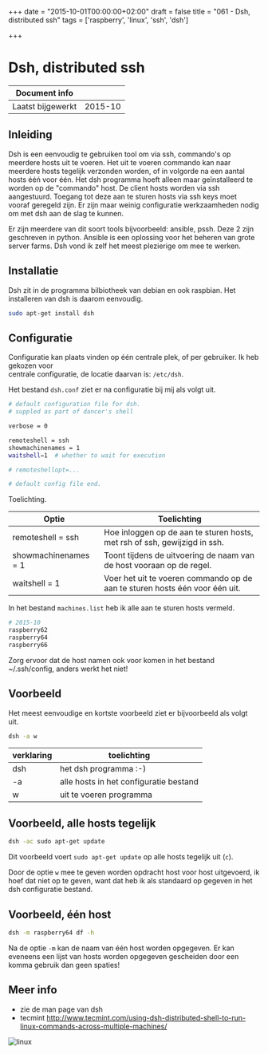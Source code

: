 +++
date = "2015-10-01T00:00:00+02:00"
draft = false
title = "061 - Dsh, distributed ssh"
tags = ['raspberry', 'linux', 'ssh', 'dsh']

+++

# Dsh, distributed ssh


| Document info       |             |
|---------------------|-------------|
| Laatst bijgewerkt   | 2015-10     |


## Inleiding
Dsh is een eenvoudig te gebruiken tool om via ssh, commando's op meerdere hosts uit te voeren. 
Het uit te voeren commando kan naar meerdere hosts tegelijk verzonden worden, 
of in volgorde na een aantal hosts ééń voor één.
Het dsh programma hoeft alleen maar geïnstalleerd te worden op de "commando" host.
De client hosts worden via ssh aangestuurd. 
Toegang tot deze aan te sturen hosts via ssh keys moet vooraf geregeld zijn. 
Er zijn maar weinig configuratie werkzaamheden nodig om met dsh aan de slag te kunnen.

Er zijn meerdere van dit soort tools bijvoorbeeld: ansible, pssh. Deze 2 zijn geschreven in python.
Ansible is een oplossing voor het beheren van grote server farms. 
Dsh vond ik zelf het meest plezierige om mee te werken.


## Installatie
Dsh zit in de programma bilbiotheek van debian en ook raspbian. Het installeren van dsh is daarom eenvoudig.
```bash
sudo apt-get install dsh
```


## Configuratie
Configuratie kan plaats vinden op één centrale plek, of per gebruiker. Ik heb gekozen voor  
centrale configuratie, de locatie daarvan is: `/etc/dsh`.

Het bestand `dsh.conf` ziet er na configuratie bij mij als volgt uit.
```bash
# default configuration file for dsh.
# suppled as part of dancer's shell

verbose = 0

remoteshell = ssh
showmachinenames = 1
waitshell=1  # whether to wait for execution

# remoteshellopt=...

# default config file end.
```

Toelichting.

Optie | Toelichting
----- | -----------
remoteshell = ssh    | Hoe inloggen op de aan te sturen hosts, met rsh of ssh, gewijzigd in ssh.  
showmachinenames = 1 | Toont tijdens de uitvoering de naam van de host vooraan op de regel.
waitshell = 1        | Voer het uit te voeren commando op de aan te sturen hosts één voor één uit.


In het bestand `machines.list` heb ik alle aan te sturen hosts vermeld.
```bash
# 2015-10
raspberry62
raspberry64
raspberry66
```
Zorg ervoor dat de host namen ook voor komen in het bestand ~/.ssh/config, anders werkt het niet!


## Voorbeeld
Het meest eenvoudige en kortste voorbeeld ziet er bijvoorbeeld als volgt uit.
```bash
dsh -a w
```

verklaring | toelichting
---------- | -----------
 dsh | het dsh programma :-)
  -a | alle hosts in het configuratie bestand
   w | uit te voeren programma



## Voorbeeld, alle hosts tegelijk

```bash
dsh -ac sudo apt-get update
```
Dit voorbeeld voert `sudo apt-get update` op alle hosts tegelijk uit (`c`).

Door de optie `w` mee te geven worden opdracht host voor host uitgevoerd, 
ik hoef dat niet op te geven, want dat heb ik als standaard op gegeven in het 
dsh configuratie bestand.


## Voorbeeld, één host
```bash
dsh -m raspberry64 df -h
```
Na de optie `-m` kan de naam van één host worden opgegeven. Er kan eveneens een lijst van hosts worden opgegeven
gescheiden door een komma gebruik dan geen spaties!


## Meer info
* zie de man page van dsh
* tecmint http://www.tecmint.com/using-dsh-distributed-shell-to-run-linux-commands-across-multiple-machines/



![linux](/img/logo_linux.jpg)


